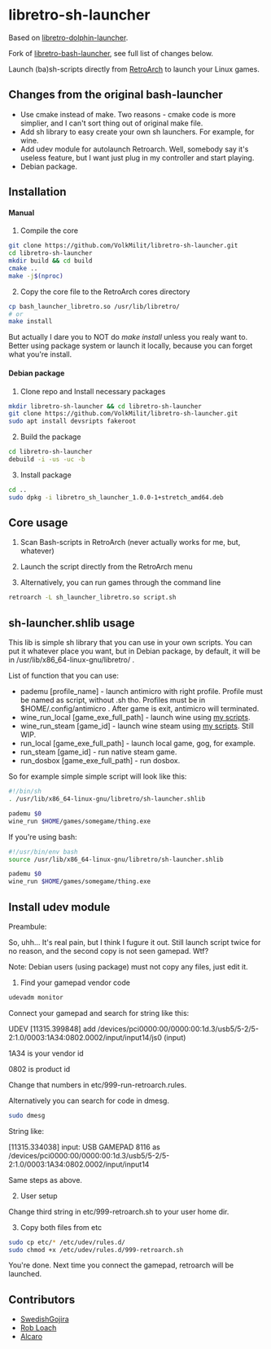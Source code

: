 # libretro-sh-launcher
Based on [libretro-dolphin-launcher](https://github.com/RobLoach/libretro-dolphin-launcher).

Fork of [libretro-bash-launcher](https://github.com/SwedishGojira/libretro-bash-launcher), see full list of changes below.

Launch (ba)sh-scripts directly from [RetroArch](http://www.libretro.com/) to launch your Linux games.

## Changes from the original bash-launcher

- Use cmake instead of make. Two reasons - cmake code is more simplier, and I can't sort thing out of original make file.
- Add sh library to easy create your own sh launchers. For example, for wine.
- Add udev module for autolaunch Retroarch. Well, somebody say it's useless feature, but I want just plug in my controller and start playing.
- Debian package.

## Installation

#### Manual

1. Compile the core
  ``` bash
  git clone https://github.com/VolkMilit/libretro-sh-launcher.git
  cd libretro-sh-launcher
  mkdir build && cd build
  cmake ..
  make -j$(nproc)
  ```

2. Copy the core file to the RetroArch cores directory
  ``` bash
  cp bash_launcher_libretro.so /usr/lib/libretro/
  # or
  make install
  ```
  
  But actually I dare you to NOT do *make install* unless you realy want to. 
  Better using package system or launch it locally, because you can forget what you're install.
  
#### Debian package

1. Clone repo and Install necessary packages
  ``` bash
  mkdir libretro-sh-launcher && cd libretro-sh-launcher
  git clone https://github.com/VolkMilit/libretro-sh-launcher.git
  sudo apt install devsripts fakeroot
  ```

2. Build the package
  ``` bash
  cd libretro-sh-launcher
  debuild -i -us -uc -b
  ```

3. Install package
  ``` bash
  cd ..
  sudo dpkg -i libretro_sh_launcher_1.0.0-1+stretch_amd64.deb
  ```

## Core usage

1. Scan Bash-scripts in RetroArch (never actually works for me, but, whatever)

2. Launch the script directly from the RetroArch menu

3. Alternatively, you can run games through the command line
  ``` bash
  retroarch -L sh_launcher_libretro.so script.sh
  ```

## sh-launcher.shlib usage

This lib is simple sh library that you can use in your own scripts. You can put it whatever place you want, but in Debian package, by default, it will be in /usr/lib/x86_64-linux-gnu/libretro/ .

List of function that you can use:

- pademu [profile_name] - launch antimicro with right profile. Profile must be named as script, without .sh tho. Profiles must be in $HOME/.config/antimicro . After game is exit, antimicro will terminated.
- wine_run_local [game_exe_full_path] - launch wine using [my scripts](https://github.com/VolkMilit/wine-helper-script).
- wine_run_steam [game_id] - launch wine steam using [my scripts](https://github.com/VolkMilit/wine-helper-script). Still WIP.
- run_local [game_exe_full_path] - launch local game, gog, for example.
- run_steam [game_id] - run native steam game.
- run_dosbox [game_exe_full_path] - run dosbox.

So for example simple simple script will look like this:

  ``` bash
  #!/bin/sh
  . /usr/lib/x86_64-linux-gnu/libretro/sh-launcher.shlib
  
  pademu $0
  wine_run $HOME/games/somegame/thing.exe
  ```
  
If you're using bash:

  ``` bash
  #!/usr/bin/env bash
  source /usr/lib/x86_64-linux-gnu/libretro/sh-launcher.shlib
  
  pademu $0
  wine_run $HOME/games/somegame/thing.exe
  ```
  
## Install udev module

Preambule:

So, uhh... It's real pain, but I think I fugure it out. Still launch script twice for no reason, and the second copy is not seen gamepad. Wtf?

Note: Debian users (using package) must not copy any files, just edit it.

1. Find your gamepad vendor code
  ``` bash
  udevadm monitor
  ```
  
  Connect your gamepad and search for string like this:
  
  UDEV  [11315.399848] add      /devices/pci0000:00/0000:00:1d.3/usb5/5-2/5-2:1.0/0003:1A34:0802.0002/input/input14/js0 (input)
  
  1A34 is your vendor id
  
  0802 is product id
  
  Change that numbers in etc/999-run-retroarch.rules.
  
  
  Alternatively you can search for code in dmesg.
  
  ``` bash
  sudo dmesg
  ```
  
  String like:
  
  [11315.334038] input: USB GAMEPAD 8116 as /devices/pci0000:00/0000:00:1d.3/usb5/5-2/5-2:1.0/0003:1A34:0802.0002/input/input14
  
  Same steps as above.
 
2. User setup

  Change third string in etc/999-retroarch.sh to your user home dir.
  
3. Copy both files from etc
  ``` bash
  sudo cp etc/* /etc/udev/rules.d/
  sudo chmod +x /etc/udev/rules.d/999-retroarch.sh
  ```
  
  You're done. Next time you connect the gamepad, retroarch will be launched.

## Contributors

- [SwedishGojira](http://github.com/swedishgojira)
- [Rob Loach](http://github.com/robloach)
- [Alcaro](https://github.com/Alcaro)
